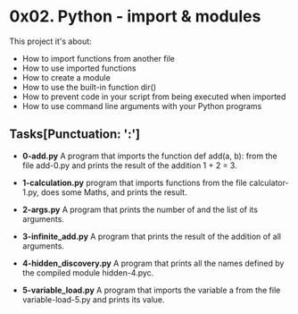 # 0x02. Python - import & modules

This project it's about:

- How to import functions from another file
- How to use imported functions
- How to create a module
- How to use the built-in function dir()
- How to prevent code in your script from being executed when imported
- How to use command line arguments with your Python programs

## Tasks[Punctuation: ':']

- **0-add.py**
  A program that imports the function def add(a, b): from the file add-0.py and
  prints the result of the addition 1 + 2 = 3.

- **1-calculation.py**
  program that imports functions from the file calculator-1.py, does some
  Maths, and prints the result.

- **2-args.py**
  A program that prints the number of and the list of its arguments.

- **3-infinite_add.py**
  A program that prints the result of the addition of all arguments.

- **4-hidden_discovery.py**
  A program that prints all the names defined by the compiled module
  hidden-4.pyc.

- **5-variable_load.py**
  A program that imports the variable a from the file variable-load-5.py and
  prints its value.
